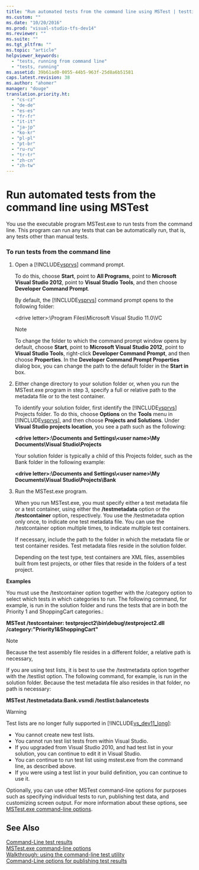 ```yaml
---
title: "Run automated tests from the command line using MSTest | testtitle"
ms.custom: ""
ms.date: "10/20/2016"
ms.prod: "visual-studio-tfs-dev14"
ms.reviewer: ""
ms.suite: ""
ms.tgt_pltfrm: ""
ms.topic: "article"
helpviewer_keywords: 
  - "tests, running from command line"
  - "tests, running"
ms.assetid: 39b61ad0-0055-44b5-963f-25d8a6b51581
caps.latest.revision: 38
ms.author: "ahomer"
manager: "douge"
translation.priority.ht: 
  - "cs-cz"
  - "de-de"
  - "es-es"
  - "fr-fr"
  - "it-it"
  - "ja-jp"
  - "ko-kr"
  - "pl-pl"
  - "pt-br"
  - "ru-ru"
  - "tr-tr"
  - "zh-cn"
  - "zh-tw"
---
```

# Run automated tests from the command line using MSTest
You use the executable program MSTest.exe to run tests from the command line. This program can run any tests that can be automatically run, that is, any tests other than manual tests.  
  
### To run tests from the command line  
  
1.  Open a [!INCLUDE[vsprvs](../code-quality/includes/vsprvs_md.md)] command prompt.  
  
     To do this, choose **Start**, point to **All Programs**, point to **Microsoft Visual Studio 2012**, point to **Visual Studio Tools**, and then choose **Developer Command Prompt**.  
  
     By default, the [!INCLUDE[vsprvs](../code-quality/includes/vsprvs_md.md)] command prompt opens to the following folder:  
  
     \<drive letter>:\Program Files\Microsoft Visual Studio 11.0\VC  
  
    > [!NOTE]
    >  To change the folder to which the command prompt window opens by default, choose **Start**, point to **Microsoft Visual Studio 2012**, point to **Visual Studio Tools**, right-click **Developer Command Prompt**, and then choose **Properties**. In the **Developer Command Prompt Properties** dialog box, you can change the path to the default folder in the **Start in** box.  
  
2.  Either change directory to your solution folder or, when you run the MSTest.exe program in step 3, specify a full or relative path to the metadata file or to the test container.  
  
     To identify your solution folder, first identify the [!INCLUDE[vsprvs](../code-quality/includes/vsprvs_md.md)] Projects folder. To do this, choose **Options** on the **Tools** menu in [!INCLUDE[vsprvs](../code-quality/includes/vsprvs_md.md)], and then choose **Projects and Solutions**. Under **Visual Studio projects location**, you see a path such as the following:  
  
     **\<drive letter>:\Documents and Settings\\<user name\>\My Documents\Visual Studio\Projects**  
  
     Your solution folder is typically a child of this Projects folder, such as the Bank folder in the following example:  
  
     **\<drive letter>:\Documents and Settings\\<user name\>\My Documents\Visual Studio\Projects\Bank**  
  
3.  Run the MSTest.exe program.  
  
     When you run MSTest.exe, you must specify either a test metadata file or a test container, using either the **/testmetadata** option or the **/testcontainer** option, respectively. You use the /testmetadata option only once, to indicate one test metadata file. You can use the /testcontainer option multiple times, to indicate multiple test containers.  
  
     If necessary, include the path to the folder in which the metadata file or test container resides. Test metadata files reside in the solution folder.  
  
     Depending on the test type, test containers are XML files, assemblies built from test projects, or other files that reside in the folders of a test project.  
  
 **Examples**  
  
 You must use the /testcontainer option together with the /category option to select which tests in which categories to run. The following command, for example, is run in the solution folder and runs the tests that are in both the Priority 1 and ShoppingCart categories.:  
  
 **MSTest /testcontainer: testproject2\bin\debug\testproject2.dll /category:"Priority1&ShoppingCart"**  
  
> [!NOTE]
>  Because the test assembly file resides in a different folder, a relative path is necessary,  
  
 If you are using test lists, it is best to use the /testmetadata option together with the /testlist option. The following command, for example, is run in the solution folder. Because the test metadata file also resides in that folder, no path is necessary:  
  
 **MSTest /testmetadata:Bank.vsmdi /testlist:balancetests**  
  
> [!WARNING]
>  Test lists are no longer fully supported in [!INCLUDE[vs_dev11_long](../code-quality/includes/vs_dev11_long_md.md)]:  
>   
>  -   You cannot create new test lists.  
> -   You cannot run test list tests from within Visual Studio.  
> -   If you upgraded from Visual Studio 2010, and had test list in your solution, you can continue to edit it in Visual Studio.  
> -   You can continue to run test list using mstest.exe from the command line, as described above.  
> -   If you were using a test list in your build definition, you can continue to use it.  
  
 Optionally, you can use other MSTest command-line options for purposes such as specifying individual tests to run, publishing test data, and customizing screen output. For more information about these options, see [MSTest.exe command-line options](../test/mstest.exe-command-line-options.md).  
  
## See Also  
 [Command-Line test results](../test/command-line-test-results.md)   
 [MSTest.exe command-line options](../test/mstest.exe-command-line-options.md)   
 [Walkthrough: using the command-line test utility](../test/walkthrough--using-the-command-line-test-utility.md)   
 [Command-Line options for publishing test results](../test/command-line-options-for-publishing-test-results.md)